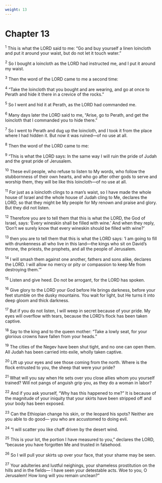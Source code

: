```yaml
---
weight: 13
---
```


# Chapter 13

<sup>1</sup> This is what the LORD said to me: “Go and buy yourself a linen loincloth and put it around your waist, but do not let it touch water.” 

<sup>2</sup> So I bought a loincloth as the LORD had instructed me, and I put it around my waist. 

<sup>3</sup> Then the word of the LORD came to me a second time: 

<sup>4</sup> “Take the loincloth that you bought and are wearing, and go at once to Perath and hide it there in a crevice of the rocks.” 

<sup>5</sup> So I went and hid it at Perath, as the LORD had commanded me. 

<sup>6</sup> Many days later the LORD said to me, “Arise, go to Perath, and get the loincloth that I commanded you to hide there.” 

<sup>7</sup> So I went to Perath and dug up the loincloth, and I took it from the place where I had hidden it. But now it was ruined—of no use at all. 

<sup>8</sup> Then the word of the LORD came to me: 

<sup>9</sup> “This is what the LORD says: In the same way I will ruin the pride of Judah and the great pride of Jerusalem. 

<sup>10</sup> These evil people, who refuse to listen to My words, who follow the stubbornness of their own hearts, and who go after other gods to serve and worship them, they will be like this loincloth—of no use at all. 

<sup>11</sup> For just as a loincloth clings to a man’s waist, so I have made the whole house of Israel and the whole house of Judah cling to Me, declares the LORD, so that they might be My people for My renown and praise and glory. But they did not listen. 

<sup>12</sup> Therefore you are to tell them that this is what the LORD, the God of Israel, says: ‘Every wineskin shall be filled with wine.’ And when they reply, ‘Don’t we surely know that every wineskin should be filled with wine?’ 

<sup>13</sup> then you are to tell them that this is what the LORD says: ‘I am going to fill with drunkenness all who live in this land—the kings who sit on David’s throne, the priests, the prophets, and all the people of Jerusalem. 

<sup>14</sup> I will smash them against one another, fathers and sons alike, declares the LORD. I will allow no mercy or pity or compassion to keep Me from destroying them.’” 

<sup>15</sup> Listen and give heed. Do not be arrogant, for the LORD has spoken. 

<sup>16</sup> Give glory to the LORD your God before He brings darkness, before your feet stumble on the dusky mountains. You wait for light, but He turns it into deep gloom and thick darkness. 

<sup>17</sup> But if you do not listen, I will weep in secret because of your pride. My eyes will overflow with tears, because the LORD’s flock has been taken captive. 

<sup>18</sup> Say to the king and to the queen mother: “Take a lowly seat, for your glorious crowns have fallen from your heads.” 

<sup>19</sup> The cities of the Negev have been shut tight, and no one can open them. All Judah has been carried into exile, wholly taken captive. 

<sup>20</sup> Lift up your eyes and see those coming from the north. Where is the flock entrusted to you, the sheep that were your pride? 

<sup>21</sup> What will you say when He sets over you close allies whom you yourself trained? Will not pangs of anguish grip you, as they do a woman in labor? 

<sup>22</sup> And if you ask yourself, “Why has this happened to me?” It is because of the magnitude of your iniquity that your skirts have been stripped off and your body has been exposed. 

<sup>23</sup> Can the Ethiopian change his skin, or the leopard his spots? Neither are you able to do good— you who are accustomed to doing evil. 

<sup>24</sup> “I will scatter you like chaff driven by the desert wind. 

<sup>25</sup> This is your lot, the portion I have measured to you,” declares the LORD, “because you have forgotten Me and trusted in falsehood. 

<sup>26</sup> So I will pull your skirts up over your face, that your shame may be seen. 

<sup>27</sup> Your adulteries and lustful neighings, your shameless prostitution on the hills and in the fields— I have seen your detestable acts. Woe to you, O Jerusalem! How long will you remain unclean?” 


